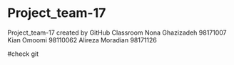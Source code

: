 # Project_team-17
Project_team-17 created by GitHub Classroom
Nona Ghazizadeh 98171007
Kian Omoomi 98110062
Alireza Moradian 98171126

#check git
